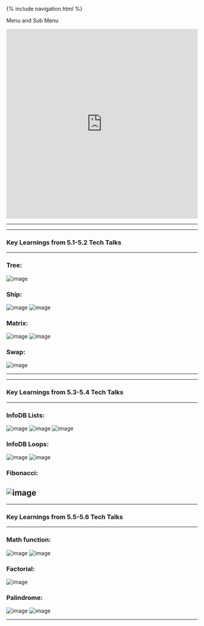 {% include navigation.html %}

Menu and Sub Menu

<iframe frameborder="0" width="100%" height="500px" src="https://replit.com/@RitvikKeerthi/MenuSubMenu?embed=true"></iframe>


----------------------------------------------

----------------------------------------------------
### Key Learnings from 5.1-5.2 Tech Talks
-----------------------------------------------
### Tree:
![image](https://user-images.githubusercontent.com/89219486/160914552-116310e4-be9e-4dfe-b160-6d040fc8a5b6.png)


### Ship:
![image](https://user-images.githubusercontent.com/89219486/160914692-347a515f-0221-4ff6-b6e3-5cdbcf35328f.png)
![image](https://user-images.githubusercontent.com/89219486/160914729-def8483a-dee7-49aa-b85b-c8fe936a88d6.png)


### Matrix:
![image](https://user-images.githubusercontent.com/89219486/160916307-b0eba1e8-2ff4-4777-962d-9ecdfb622f3a.png)
![image](https://user-images.githubusercontent.com/89219486/160916348-22008627-d741-4a55-b47a-aa5479d387cf.png)



### Swap:
![image](https://user-images.githubusercontent.com/89219486/160916202-0b355e41-50a3-41f4-9d5d-214563f30d89.png)


------------------------------------------------

----------------------------------------------------
### Key Learnings from 5.3-5.4 Tech Talks
-----------------------------------------------

### InfoDB Lists:
![image](https://user-images.githubusercontent.com/89219486/160915591-3d3b5e94-04ec-42b2-9c68-6e1b41ece924.png)
![image](https://user-images.githubusercontent.com/89219486/160915642-4442c48b-4ef8-4026-b888-ee3a367425a2.png)
![image](https://user-images.githubusercontent.com/89219486/160915739-08c1901a-103e-4119-b338-e9fe64857342.png)



### InfoDB Loops:
![image](https://user-images.githubusercontent.com/89219486/159356412-bd5ee5c3-0935-4c8c-9309-e947344973c7.png)
![image](https://user-images.githubusercontent.com/89219486/159356441-6a478233-4768-47e6-b278-025ddc109150.png)


### Fibonacci:
![image](https://user-images.githubusercontent.com/89219486/159356466-d80067da-30bb-44d0-aeae-ee28da9c1cdd.png)
----------------------------------------------------

----------------------------------------------------
### Key Learnings from 5.5-5.6 Tech Talks
-----------------------------------------------------
### Math function:
![image](https://user-images.githubusercontent.com/89219486/160471622-0ac1d65f-172d-4f1a-8299-5ee38d98fa59.png)
![image](https://user-images.githubusercontent.com/89219486/160915386-9bc47ad9-e082-4872-81bb-1dff574ffe12.png)


### Factorial:
![image](https://user-images.githubusercontent.com/89219486/160915319-8944cf1c-9040-4ed6-b9c5-ef08b29a3001.png)

### Palindrome:
![image](https://user-images.githubusercontent.com/89219486/160915464-6e73e50f-7d12-4263-ae7f-bc58a27e5bed.png)
![image](https://user-images.githubusercontent.com/89219486/160915502-ca950b17-263c-4df6-a659-398a6afb414a.png)

----------------------------------------------------

